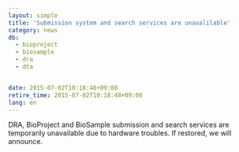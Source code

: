 ```yaml
---
layout: simple
title: 'Submission system and search services are unavalilable'
category: news
db:
  - bioproject
  - biosample
  - dra
  - dta


date: 2015-07-02T10:18:48+09:00
retire_time: 2015-07-02T10:18:48+09:00
lang: en
---
```


DRA, BioProject and BioSample submission and search services are temporarily unavailable due to hardware troubles. If restored, we will announce.
